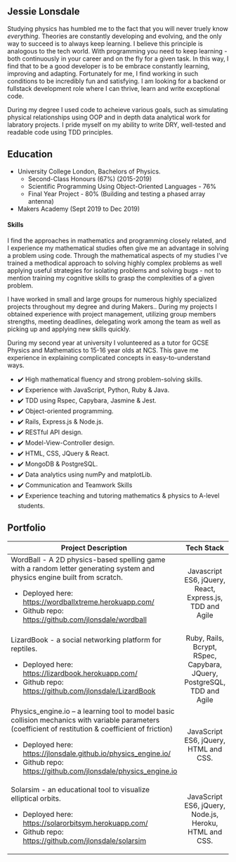 ## Jessie Lonsdale

Studying physics has humbled me to the fact that you will never truely know  <em>everything</em>. Theories are constantly developing and evolving, and the only way to succeed is to always keep learning. I believe this principle is analogous to the tech world. With programming you need to keep learning - both continuously in your career and on the fly for a given task. In this way, I find that to be a good developer is to be embrace constantly learning, improving and adapting. Fortunately for me, I find working in such conditions to be incredibly fun and satisfying. I am looking for a backend or fullstack development role where I can thrive, learn and write exceptional code.

During my degree I used code to acheieve various goals, such as simulating physical relationships using OOP and in depth data analytical work for labratory projects. I pride myself on my ability to write DRY, well-tested and readable code using TDD principles.

## Education

* University College London, Bachelors of Physics.
  * Second-Class Honours (67%) (2015-2019)
  * Scientific Programming Using Object-Oriented Languages - 76%
  * Final Year Project - 80% (Building and testing a phased array antenna)
* Makers Academy (Sept 2019 to Dec 2019)

#### Skills 

I find the approaches in mathematics and programming closely related, and I experience my mathematical studies often give me an advantage in solving a problem using code. Through the mathematical aspects of my studies I've trained a methodical approach to solving highly complex problems as well applying useful strategies for isolating problems and solving bugs - not to mention training my cognitive skills to grasp the complexities of a given problem.

I have worked in small and large groups for numerous highly specialized projects throughout my degree and during Makers..
During my projects I obtained experience with project management, utilizing group members strengths, meeting deadlines, delegating work among the team as well as picking up and applying new skills quickly.

During my second year at university I volunteered as a tutor for GCSE Physics and Mathematics to 15-16 year olds at NCS. This gave me experience in explaining complicated concepts in easy-to-understand ways.

- ✔️	High mathematical fluency and strong problem-solving skills.
- ✔️	Experience with JavaScript, Python, Ruby & Java.
- ✔️	TDD using Rspec, Capybara, Jasmine & Jest.
- ✔️	Object-oriented programming.
- ✔️	Rails, Express.js & Node.js.
- ✔️	RESTful API design.
- ✔️	Model-View-Controller design.
- ✔️	HTML, CSS, JQuery & React.
- ✔️	MongoDB & PostgreSQL.
- ✔️	Data analytics using numPy and matplotLib.
- ✔️	Communication and Teamwork Skills
- ✔️    Experience teaching and tutoring mathematics & physics to A-level students.

## Portfolio

| Project Description | Tech Stack |
| --------------------|:-------------:|
| WordBall - A 2D physics-based spelling game with a random letter generating system and physics engine built from scratch. <ul><li>Deployed here: https://wordballxtreme.herokuapp.com/ </li><li>Github repo: https://github.com/jlonsdale/wordball </li></ul>|Javascript ES6, jQuery, React, Express.js, TDD and Agile|
| LizardBook - a social networking platform for reptiles.  <ul><li>Deployed here: https://lizardbook.herokuapp.com/ </li><li>Github repo: https://github.com/jlonsdale/LizardBook </li></ul>|Ruby, Rails, Bcrypt, RSpec, Capybara, JQuery, PostgreSQL, TDD and Agile |
|Physics_engine.io – a learning tool to model basic collision mechanics with variable parameters (coefficient of restitution & coefficient of friction) <ul><li>Deployed here: https://jlonsdale.github.io/physics_engine.io/ </li><li>Github repo:  https://github.com/jlonsdale/physics_engine.io </li></ul>|JavaScript ES6, jQuery, HTML and CSS.|
|Solarsim - an educational tool to visualize elliptical orbits. <ul><li>Deployed here: https://solarorbitsym.herokuapp.com/ </li><li>Github repo: https://github.com/jlonsdale/solarsim </li></ul>|JavaScript ES6, jQuery, Node.js, Heroku, HTML and CSS.|

